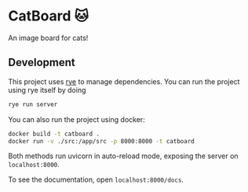 # CatBoard 🐱

An image board for cats!

## Development

This project uses [rye](https://github.com/mitsuhiko/rye) to manage dependencies.
You can run the project using rye itself by doing

```sh
rye run server
```

You can also run the project using docker:

```sh
docker build -t catboard .
docker run -v ./src:/app/src -p 8000:8000 -t catboard
```

Both methods run uvicorn in auto-reload mode, exposing the server on `localhost:8000`.

To see the documentation, open `localhost:8000/docs`.

